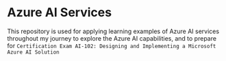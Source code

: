 # Azure AI Services

This repository is used for applying learning examples of Azure AI services throughout my journey to explore the Azure AI capabilities, and to prepare for `Certification Exam AI-102: Designing and Implementing a Microsoft Azure AI Solution`
